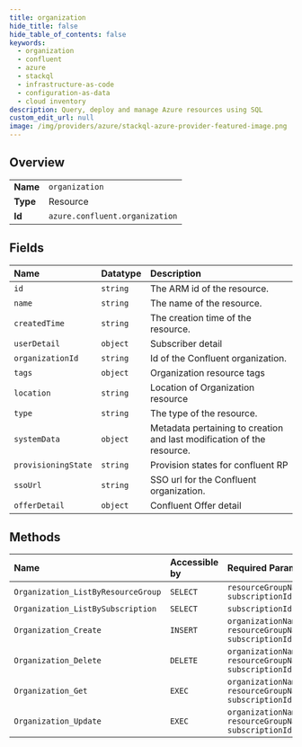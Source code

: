 ```yaml
---
title: organization
hide_title: false
hide_table_of_contents: false
keywords:
  - organization
  - confluent
  - azure    
  - stackql
  - infrastructure-as-code
  - configuration-as-data
  - cloud inventory
description: Query, deploy and manage Azure resources using SQL
custom_edit_url: null
image: /img/providers/azure/stackql-azure-provider-featured-image.png
---
```

  
    

## Overview
<table><tbody>
<tr><td><b>Name</b></td><td><code>organization</code></td></tr>
<tr><td><b>Type</b></td><td>Resource</td></tr>
<tr><td><b>Id</b></td><td><code>azure.confluent.organization</code></td></tr>
</tbody></table>

## Fields
| Name | Datatype | Description |
|:-----|:---------|:------------|
| `id` | `string` | The ARM id of the resource. |
| `name` | `string` | The name of the resource. |
| `createdTime` | `string` | The creation time of the resource. |
| `userDetail` | `object` | Subscriber detail |
| `organizationId` | `string` | Id of the Confluent organization. |
| `tags` | `object` | Organization resource tags |
| `location` | `string` | Location of Organization resource |
| `type` | `string` | The type of the resource. |
| `systemData` | `object` | Metadata pertaining to creation and last modification of the resource. |
| `provisioningState` | `string` | Provision states for confluent RP |
| `ssoUrl` | `string` | SSO url for the Confluent organization. |
| `offerDetail` | `object` | Confluent Offer detail |
## Methods
| Name | Accessible by | Required Params |
|:-----|:--------------|:----------------|
| `Organization_ListByResourceGroup` | `SELECT` | `resourceGroupName, subscriptionId` |
| `Organization_ListBySubscription` | `SELECT` | `subscriptionId` |
| `Organization_Create` | `INSERT` | `organizationName, resourceGroupName, subscriptionId` |
| `Organization_Delete` | `DELETE` | `organizationName, resourceGroupName, subscriptionId` |
| `Organization_Get` | `EXEC` | `organizationName, resourceGroupName, subscriptionId` |
| `Organization_Update` | `EXEC` | `organizationName, resourceGroupName, subscriptionId` |
